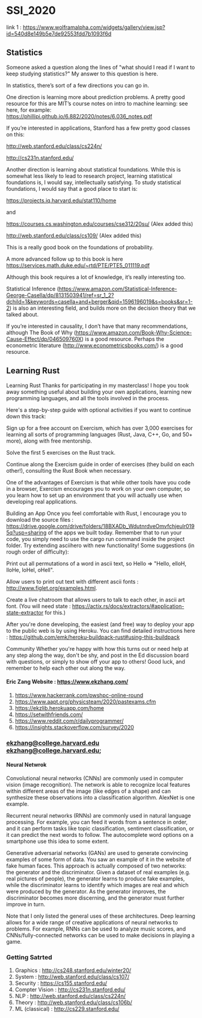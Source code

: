 # SSI_2020
link 1 : https://www.wolframalpha.com/widgets/gallery/view.jsp?id=540d8e149b5e7de92553fdd7b1093f6d
## Statistics
Someone asked a question along the lines of "what should I read if I want to keep studying statistics?" My answer to this question is here. 

In statistics, there’s sort of a few directions you can go in. 

One direction is learning more about prediction problems. A pretty good resource for this are MIT’s course notes on intro to machine learning: see here, for example: https://phillipi.github.io/6.882/2020/notes/6.036_notes.pdf

If you’re interested in applications, Stanford has a few pretty good classes on this: 

http://web.stanford.edu/class/cs224n/

http://cs231n.stanford.edu/

Another direction is learning about statistical foundations. While this is somewhat less likely to lead to research project, learning statistical foundations is, I would say, intellectually satisfying. To study statistical foundations, I would say that a good place to start is: 

https://projects.iq.harvard.edu/stat110/home 

and

https://courses.cs.washington.edu/courses/cse312/20su/ (Alex added this)

http://web.stanford.edu/class/cs109/ (Alex added this)

This is a really good book on the foundations of probability. 

A more advanced follow up to this book is here https://services.math.duke.edu/~rtd/PTE/PTE5_011119.pdf  

Although this book requires a lot of knowledge, it’s really interesting too. 

Statistical Inference (https://www.amazon.com/Statistical-Inference-George-Casella/dp/8131503941/ref=sr_1_2?dchild=1&keywords=casella+and+berger&qid=1596196019&s=books&sr=1-2) is also an interesting field, and builds more on the decision theory that we talked about. 

If you’re interested in causality, I don’t have that many recommendations, although The Book of Why (https://www.amazon.com/Book-Why-Science-Cause-Effect/dp/046509760X) is a good resource. Perhaps the econometric literature (http://www.econometricsbooks.com/) is a good resource. 


## Learning Rust
Learning Rust
Thanks for participating in my masterclass! I hope you took away something useful about building your own applications, learning new programming languages, and all the tools involved in the process.

Here's a step-by-step guide with optional activities if you want to continue down this track:

Sign up for a free account on Exercism, which has over 3,000 exercises for learning all sorts of programming languages (Rust, Java, C++, Go, and 50+ more), along with free mentorship.

Solve the first 5 exercises on the Rust track.

Continue along the Exercism guide in order of exercises (they build on each other!), consulting the Rust Book when necessary.

One of the advantages of Exercism is that while other tools have you code in a browser, Exercism encourages you to work on your own computer, so you learn how to set up an environment that you will actually use when developing real applications.

Building an App
Once you feel comfortable with Rust, I encourage you to download the source files : https://drive.google.com/drive/folders/18BXADb_WdutnrdveOmvfchjeulr0195q?usp=sharing  of the apps we built today. Remember that to run your code, you simply need to use the cargo run command inside the project folder. Try extending asciihero with new functionality! Some suggestions (in rough order of difficulty):

Print out all permutations of a word in ascii text, so Hello => "Hello, elloH, lloHe, loHel, oHell".

Allow users to print out text with different ascii fonts : http://www.figlet.org/examples.html.

Create a live chatroom that allows users to talk to each other, in ascii art font. (You will need state : https://actix.rs/docs/extractors/#application-state-extractor for this.)

After you're done developing, the easiest (and free) way to deploy your app to the public web is by using Heroku. You can find detailed instructions here : https://github.com/emk/heroku-buildpack-rust#using-this-buildpack

Community
Whether you're happy with how this turns out or need help at any step along the way, don't be shy, and post in the Ed discussion board with questions, or simply to show off your app to others! Good luck, and remember to help each other out along the way.


#### Eric Zang Website : https://www.ekzhang.com/
1. https://www.hackerrank.com/pwshpc-online-round
2. https://www.aapt.org/physicsteam/2020/pastexams.cfm
3. https://ekzlib.herokuapp.com/home
4. https://setwithfriends.com/ 
5. https://www.reddit.com/r/dailyprogrammer/
6. https://insights.stackoverflow.com/survey/2020
### ekzhang@college.harvard.edu <ekzhang@college.harvard.edu>;

#### Neural Netwrok 
Convolutional neural networks (CNNs) are commonly used in computer vision (image recognition). The network is able to recognize local features within different areas of the image (like edges of a shape) and can synthesize these observations into a classification algorithm. AlexNet is one example.

Recurrent neural networks (RNNs) are commonly used in natural language processing. For example, you can feed it words from a sentence in order, and it can perform tasks like topic classification, sentiment classification, or it can predict the next words to follow. The autocomplete word options on a smartphone use this idea to some extent.

Generative adversarial networks (GANs) are used to generate convincing examples of some form of data. You saw an example of it in the website of fake human faces. This approach is actually composed of two networks: the generator and the discriminator. Given a dataset of real examples (e.g. real pictures of people), the generator learns to produce fake examples, while the discriminator learns to identify which images are real and which were produced by the generator. As the generator improves, the discriminator becomes more discerning, and the generator must further improve in turn.

Note that I only listed the general uses of these architectures. Deep learning allows for a wide range of creative applications of neural networks to problems. For example, RNNs can be used to analyze music scores, and CNNs/fully-connected networks can be used to make decisions in playing a game.


### Getting Satrted
1. Graphics : http://cs248.stanford.edu/winter20/
2. System  : http://web.stanford.edu/class/cs107/
3. Security : https://cs155.stanford.edu/
4. Compter Vision : http://cs231n.stanford.edu/
5. NLP : http://web.stanford.edu/class/cs224n/
6. Theory : http://web.stanford.edu/class/cs106b/
7. ML (classical) : http://cs229.stanford.edu/
